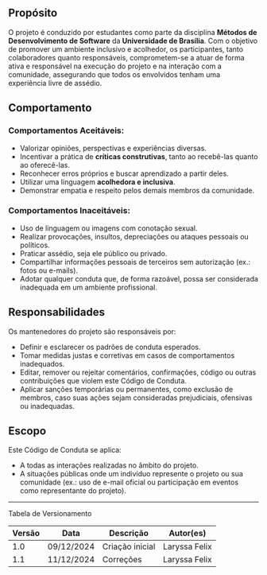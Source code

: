 ## Propósito  

O projeto é conduzido por estudantes como parte da disciplina **Métodos de Desenvolvimento de Software** da **Universidade de Brasília**. Com o objetivo de promover um ambiente inclusivo e acolhedor, os participantes, tanto colaboradores quanto responsáveis, comprometem-se a atuar de forma ativa e responsável na execução do projeto e na interação com a comunidade, assegurando que todos os envolvidos tenham uma experiência livre de assédio.


## Comportamento  

### Comportamentos Aceitáveis:  
- Valorizar opiniões, perspectivas e experiências diversas.  
- Incentivar a prática de **críticas construtivas**, tanto ao recebê-las quanto ao oferecê-las.  
- Reconhecer erros próprios e buscar aprendizado a partir deles.  
- Utilizar uma linguagem **acolhedora e inclusiva**.  
- Demonstrar empatia e respeito pelos demais membros da comunidade.  

### Comportamentos Inaceitáveis:  
- Uso de linguagem ou imagens com conotação sexual.  
- Realizar provocações, insultos, depreciações ou ataques pessoais ou políticos.  
- Praticar assédio, seja ele público ou privado.  
- Compartilhar informações pessoais de terceiros sem autorização (ex.: fotos ou e-mails).  
- Adotar qualquer conduta que, de forma razoável, possa ser considerada inadequada em um ambiente profissional.  


## Responsabilidades  

Os mantenedores do projeto são responsáveis por:  

- Definir e esclarecer os padrões de conduta esperados.  
- Tomar medidas justas e corretivas em casos de comportamentos inadequados.  
- Editar, remover ou rejeitar comentários, confirmações, código ou outras contribuições que violem este Código de Conduta.  
- Aplicar sanções temporárias ou permanentes, como exclusão de membros, caso suas ações sejam consideradas prejudiciais, ofensivas ou inadequadas.  


## Escopo  

Este Código de Conduta se aplica:  

- A todas as interações realizadas no âmbito do projeto.
- A situações públicas onde um indivíduo represente o projeto ou sua comunidade (ex.: uso de e-mail oficial ou participação em eventos como representante do projeto).  

---

Tabela de Versionamento

| Versão | Data       | Descrição                                                     | Autor(es)        |
|--------|------------|---------------------------------------------------------------|------------------|
| 1.0    | 09/12/2024 | Criação inicial                       |Laryssa Felix |
| 1.1    | 11/12/2024 | Correções                       | Laryssa Felix |